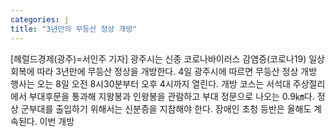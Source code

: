```yaml
---
categories: j
title: "3년만의 무등산 정상 개방"
---
```

[헤럴드경제(광주)=서인주 기자] 광주시는 신종 코로나바이러스 감염증(코로나19) 일상회복에 따라 3년만에 무등산 정상을 개방한다. 4일 광주시에 따르면 무등산 정상 개방 행사는 오는 8일 오전 8시30분부터 오후 4시까지 열린다. 개방 코스는 서석대 주상절리에서 부대후문을 통과해 지왕봉과 인왕봉을 관람하고 부대 정문으로 나오는 0.9㎞다. 정상 군부대를 출입하기 위해서는 신분증을 지참해야 한다. 장애인 초청 등반은 올해도 계속된다. 이번 개방